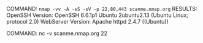 COMMAND: `nmap -vv -A -sS -sV -p 22,80,443 scanme.nmap.org`
RESULTS:
    OpenSSH Version: OpenSSH 6.6.1p1 Ubuntu 2ubuntu2.13 (Ubuntu Linux; protocol 2.0)
    WebServer Version: Apache httpd 2.4.7 ((Ubuntu))

COMMAND: nc -v scanme.nmap.org 22